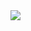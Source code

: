<a href = "https://github.com/devicefarmer/stf/graphs/contributors">
  <img src = "https://www.next-t.co.kr/public/uploads/7b7f7e2138e29e598cd0cdf2c85ea08d.jpg"/>
</a>

